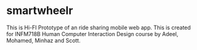 smartwheelr
===========

This is Hi-FI Prototype of an ride sharing mobile web app. This is created for INFM718B Human Computer Interaction Design course by Adeel, Mohamed, Minhaz and Scott.
